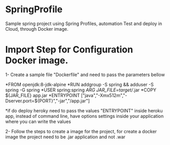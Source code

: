 # SpringProfile
Sample spring project using Spring Profiles, automation Test and deploy in Cloud, through Docker image. 

# Import Step for Configuration Docker image. 

1- Create a sample file "Dockerfile" and need to pass the parameters bellow

*FROM openjdk:8-jdk-alpine
*RUN addgroup -S spring && adduser -S spring -G spring
*USER spring:spring
*ARG JAR_FILE=target/*.jar
*COPY ${JAR_FILE} app.jar
*ENTRYPOINT ["java","-Xmx512m","-Dserver.port=${PORT}","-jar","/app.jar"]

*if do deploy heroky need to pass the values "ENTRYPOINT" inside heroku app, instead of command line, have options settings inside your application where you can write the values

2- Follow the steps to create a image for the project, for create a docker image the project need to be .jar application and not .war 
